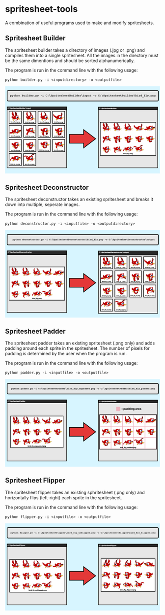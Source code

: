 # spritesheet-tools
A combination of useful programs used to make and modify spritesheets.

## Spritesheet Builder
The spritesheet builder takes a directory of images (.jpg or .png) and compiles them into a single spritesheet. All the images in the directory must be the same dimentions and should be sorted alphanumerically.

The program is run in the command line with the following usage:
```
python builder.py -i <inputdirectory> -o <outputfile>
```
![Spritesheet Builder Demonstration](https://github.com/blinkafrootable/spritesheet-tools/blob/master/resources/spritesheet-builder.png?raw=true "Spritesheet Builder Demonstration")

## Spritesheet Deconstructor
The spritesheet deconstructor takes an existing spritesheet and breaks it down into multiple, seperate images.

The program is run in the command line with the following usage:
```
python deconstructor.py -i <inputfile> -o <outputdirectory>
```
![Spritesheet Deconstructor Demonstration](https://github.com/blinkafrootable/spritesheet-tools/blob/master/resources/spritesheet-deconstructor.png?raw=true "Spritesheet Deconstructor Demonstration")

## Spritesheet Padder
The spritesheet padder takes an existing spritesheet (.png only) and adds padding around each sprite in the spritesheet. The number of pixels for padding is determined by the user when the program is run.

The program is run in the command line with the following usage:
```
python padder.py -i <inputfile> -o <outputfile>
```
![Spritesheet Padder Demonstration](https://github.com/blinkafrootable/spritesheet-tools/blob/master/resources/spritesheet-padder.png?raw=true "Spritesheet Padder Demonstration")

## Spritesheet Flipper
The spritesheet flipper takes an existing sphritesheet (.png only) and horizontally flips (left-right) each sprite in the spritesheet.

The program is run in the command line with the following usage:
```
python flipper.py -i <inputfile> -o <outputfile>
```
![Spritesheet Flipper Demonstration](https://github.com/blinkafrootable/spritesheet-tools/blob/master/resources/spritesheet-flipper.png?raw=true "Spritesheet Flipper Demonstration")
